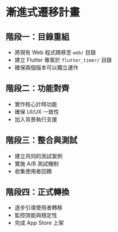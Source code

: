 # 漸進式遷移計畫

## 階段一：目錄重組
- 將現有 Web 程式碼移至 `web/` 目錄
- 建立 Flutter 專案於 `flutter_timer/` 目錄
- 確保兩個版本可以獨立運作

## 階段二：功能對齊
- 實作核心計時功能
- 確保 UI/UX 一致性
- 加入背景執行支援

## 階段三：整合與測試
- 建立共同的測試案例
- 實施 A/B 測試機制
- 收集使用者回饋

## 階段四：正式轉換
- 逐步引導使用者轉移
- 監控效能與穩定性
- 完成 App Store 上架 